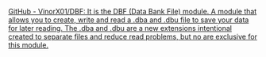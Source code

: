 
[GitHub - VinorX01/DBF: It is the DBF (Data Bank File) module. A module that allows you to create, write and read a .dba and .dbu file to save your data for later reading. The .dba and .dbu are a new extensions intentional created to separate files and reduce read problems, but no are exclusive for this module.](https://github.com/VinorX01/DBF)
